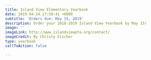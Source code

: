 ```yaml
---
title: Island View Elementary Yearbook
date: 2019-04-24 17:59:41 +0000
subtitle: 'Orders due: May 15, 2019'
description: Order your 2018-2019 Island View Yearbook by May 15!
image: ''
imageLink: http://www.islandviewpta.org/contact/
imageCredit: By Christy Fischer
type: yearbook
callToAction: false

---
```

 